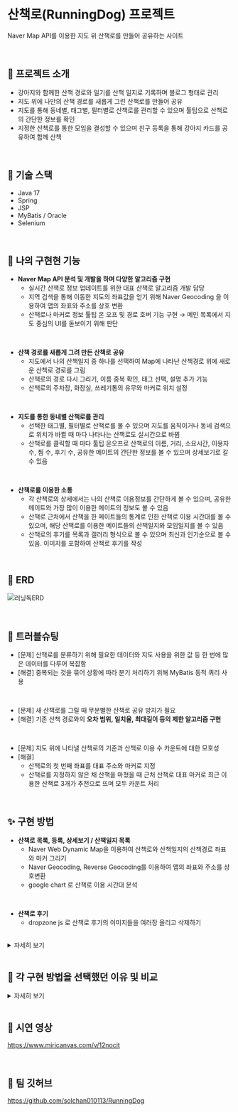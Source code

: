 # 산책로(RunningDog) 프로젝트

Naver Map API를 이용한 지도 위 산책로를 만들어 공유하는 사이트

<br>

## 🚀 프로젝트 소개

* 강아지와 함께한 산책 경로와 일기를 산책 일지로 기록하며 블로그 형태로 관리
* 지도 위에 나만의 산책 경로를 새롭게 그린 산책로를 만들어 공유
* 지도를 통해 동네별, 태그별, 필터별로 산책로를 관리할 수 있으며 툴팁으로 산책로의 간단한 정보를 확인
* 지정한 산책로를 통한 모임을 결성할 수 있으며 친구 등록을 통해 강아지 카드를 공유하여 함께 산책

<br>

## 📍 기술 스택

* Java 17
* Spring
* JSP
* MyBatis / Oracle
* Selenium

<br>

## 📍 나의 구현현 기능

* **Naver Map API 분석 및 개발을 하며 다양한 알고리즘 구현**
  * 실시간 산책로 정보 업데이트를 위한 대표 산책로 알고리즘 개발 담당
  * 지역 검색을 통해 이동한 지도의 좌표값을 얻기 위해 Naver Geocoding 을 이용하여 맵의 좌표와 주소를 상호 변환
  * 산책로나 마커로 정보 툴팁 온 오프 및 경로 호버 기능 구현 → 메인 목록에서 지도 중심의 UI를 돋보이기 위해 판단

<br>

* **산책 경로를 새롭게 그려 만든 산책로 공유**
  * 지도에서 나의 산책일지 중 하나를 선택하여 Map에 나타난 산책경로 위에 새로운 산책로 경로를 그림
  * 산책로의 경로 다시 그리기, 이름 중복 확인, 태그 선택, 설명 추가 기능
  * 산책로의 주차장, 화장실, 쓰레기통의 유무와 마커로 위치 설정

<br>

* **지도를 통한 동네별 산책로를 관리**
  * 선택한 태그별, 필터별로 산책로를 볼 수 있으며 지도를 움직이거나 동네 검색으로 위치가 바뀔 때 마다 나타나는 산책로도 실시간으로 바뀜
  * 산책로를 클릭할 때 마다 툴팁 온오프로 산책로의 이름, 거리, 소요시간, 이용자 수, 찜 수, 후기 수, 공유한 메이트의 간단한 정보를 볼 수 있으며 상세보기로 갈 수 있음

<br>

* **산책로를 이용한 소통**
  * 각 산책로의 상세에서는 나의 산책로 이용정보를 간단하게 볼 수 있으며, 공유한 메이트와 가장 많이 이용한 메이트의 정보도 볼 수 있음
  * 산책로 근처에서 산책을 한 메이트들의 통계로 인한 산책로 이용 시간대를 볼 수 있으며, 해당 산책로를 이용한 메이트들의 산책일지와 모임일지를 볼 수 있음
  * 산책로의 후기를 목록과 갤러리 형식으로 볼 수 있으며 최신과 인기순으로 볼 수 있음. 이미지를 포함하여 산책로 후기를 작성

<br>

## 📝 ERD

![러닝독ERD](https://github.com/jeon-jyo/RunningDogJH/assets/96943317/2b64260e-223f-4259-875f-26087090296a)

<br>

## 📌 트러블슈팅

* [문제] 산책로를 분류하기 위해 필요한 데이터와 지도 사용을 위한 값 등 한 번에 많은 데이터를 다루어 복잡함
* [해결] 중복되는 것을 묶어 상황에 따라 분기 처리하기 위해 MyBatis 동적 쿼리 사용

<br>

* [문제] 새 산책로를 그릴 때 무분별한 산책로 공유 방지가 필요
* [해결] 기존 산책 경로와의 **오차 범위, 일치율, 최대길이 등의 제한 알고리즘 구현**

<br>

* [문제] 지도 위에 나타낼 산책로의 기준과 산책로 이용 수 카운트에 대한 모호성
* [해결]
  * 산책로의 첫 번째 좌표를 대표 주소와 마커로 지정
  * 산책로를 지정하지 않은 채 산책을 마쳤을 때 근처 산책로 대표 마커로 최근 이용한 산책로 3개가 추천으로 뜨며 모두 카운트 처리

<br>

## ✨ 구현 방법

* **산책로 목록, 등록, 상세보기 / 산책일지 목록**
  * Naver Web Dynamic Map을 이용하여 산책로와 산책일지의 산책경로 좌표와 마커 그리기
  *  Naver Geocoding, Reverse Geocoding를 이용하여 맵의 좌표와 주소를 상호변환
  * google chart 로 산책로 이용 시간대 분석

<br>

* **산책로 후기**
  * dropzone js 로 산책로 후기의 이미지들을 여러장 올리고 삭제하기

<br>

<details>
<summary>
  자세히 보기
</summary>

<br>

**산책로 목록**에서는 먼저 제가 설정한 지역의 중심주소를 얻고 좌표로 바꾸어 맵의 센터로 지정했습니다. 지역 설정을 하지 않으면 서울 전체의 중심 주소가 센터가 됩니다. 그리고 직사각형의 지도의 각 꼭짓점 안에 해당하는 산책로 마커들 중 대표 10개가 나오는데 그 때 제가 선택한 태그나 이용자 순 등의 필터도 함께 거쳐서 산출이 됩니다.
또한 지도를 줌인 줌아웃하거나 이동할 때 마다 이벤트가 발생하여 바뀐 꼭짓점 기준으로, 계산이 일어나서 최대 10개의 산책로 목록들이 계속 바뀝니다.

**산책로 등록**에서는 제가 기록한 산책일지의 좌표와 새로 그린 좌표를 비교합니다. 제가 새로 좌표를 찍을 때 마다 앞에 찍은 좌표와의 각도를 계산해서 폴리라인을 그립니다.
산책로 좌표들은 모두 기존 산책일지 좌표와 30퍼 센트는 일치해야 하고, 좌표들은 각각 가까운 산책기록 좌표와 50미터의 오차범위 제한이 있고, 전체 산책로의 길이도 산책일지 기록보다 짧게만 가능하게 했습니다.
산책 경로의 첫 번째 좌표는 대표 주소와 대표 마커가 됩니다.

**산책로 상세**에서는 먼저 해당 산책로를 이용한 산책일지를 24시간 기준으로 나누어 이용 시간대를 분석해 도표로 나누었습니다. 산책로에 해당하는 모든 후기나 산책일지, 모임일지의 정렬 기준의 제일 첫 번째는 제가 남긴 기록들입니다. 그 뒤로 최신순 인기순으로 선택이 가능합니다.
</details>

<br>

## 📑 각 구현 방법을 선택했던 이유 및 비교

<details>
<summary>
  자세히 보기
</summary>

<br>

* **Naver Maps API** <br>
무료로 사용할 수 있었고, 오픈소스를 통해 여러가지 예제로 공부하기 수월하였습니다. 프로젝트를 구상할 때 우리가 생각한 게 알고리즘으로 구현이 될지 빠른 기초구현과 시도를 하기에 알맞았기에 채택하였습니다. 작동방식과 구현방법에 익숙해지고나니 응용하기 좋았습니다.

* **산책로 메인 - 대표 산책로 목록 10개와 여러가지 필터** <br>
산책로 메인의 디자인은 자전거 라이딩 기록 어플로 유명한 STRAVA 를 참고하였습니다. 산책 사이트의 정체성을 나타내는 맵을 크게 띄우고 그 맵을 간단하게 조작하며 빠르게 값이 바뀌는 스타일리쉬한 느낌을 주는 게 목표였습니다.
여러가지 기준에 따라 항상 대표 산책로 10개를 도출해내는 방식으로 하였고, 각각 대표 주소와 대표 마커를 사용하여 구분을 하였습니다.

  * **MyBatis 동적 쿼리** <br>
산책로 메인은 하나의 지도에서 여러가지 작동으로 값이 바뀝니다.
크게 산책로 추천 목록, 등록한 목록, 찜한 목록으로 나뉘며 지도 API 사용을 위한 값들(지도의 중심 좌표, 각 꼭짓점의 좌표 등)과 선택한 태그와 필터를 통해 세부적으로 계산합니다.
중복되는 것을 최대한 묶어 필요한 모든 값을 한꺼번에 다루기 때문에 오히려 더 알고리즘을 통해 체계적으로 풀어내는 고민을 많이 하였습니다. 그래서 상황에 따라 분기 처리를 유동적으로 하는 MyBatis의 동적쿼리가 알맞았고 jstl을 사용해보아서 금방 적응하였습니다. 많은 값을 한 번에 처리하기 때문에 꼬이지 않게 조심해서 하다보니 개발 후반부에서는 빠르게 작업이 되었습니다.

* **산책로 이용 시간대 - Google Chart** <br>
Google Charts는 GET 요청으로 구동되는 차트여서 JavaScript 기반 Chart.js 보다는 덜 안전하다고 들었습니다. 하지만 많은 사람들이 잘 이용해왔고 예전에 이미 써 보았기 때문에 익숙해서 사용하였습니다.
</details>

<br>

## 📑 시연 영상

https://www.miricanvas.com/v/12nocit

<br>

## 📑 팀 깃허브

https://github.com/solchan010113/RunningDog
